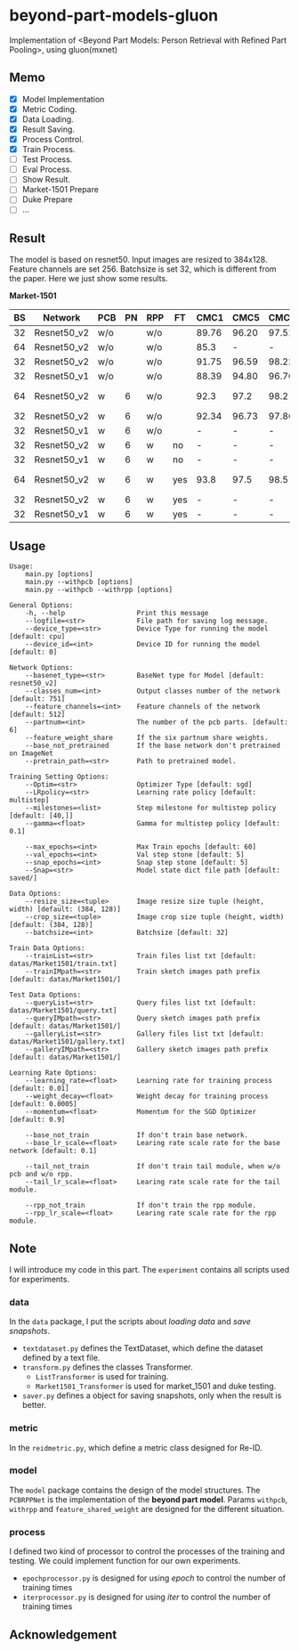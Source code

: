 # beyond-part-models-gluon
Implementation of &lt;Beyond Part Models: Person Retrieval with Refined Part Pooling&gt;, using gluon(mxnet)

## Memo
* [x] Model Implementation
* [x] Metric Coding.
* [x] Data Loading.
* [x] Result Saving.
* [x] Process Control.
* [x] Train Process.
* [ ] Test Process.
* [ ] Eval Process.
* [ ] Show Result.
* [ ] Market-1501 Prepare
* [ ] Duke Prepare
* [ ] ...

## Result
The model is based on resnet50. 
Input images are resized to 384x128.
Feature channels are set 256.
Batchsize is set 32, which is different from the paper.
Here we just show some results.

**Market-1501**

| BS | Network | PCB | PN | RPP | FT | CMC1 | CMC5 | CMC10 | mAP | Note |
| -- | ------- | --- | -- | --- | -- | ---- | ---- | ----- | --- | ---- |
| 32 | Resnet50_v2 | w/o | | w/o | | 89.76 | 96.20 | 97.51 | 75.22 | (512dim) |
| 64 | Resnet50_v2 | w/o | | w/o | | 85.3 | - | - | - | 68.5 | (in paper) |
| 32 | Resnet50_v2 | w/o | | w/o | | 91.75 | 96.59 | 98.22 | 77.68 | |
| 32 | Resnet50_v1 | w/o | | w/o | | 88.39 | 94.80 | 96.76 | 71.78 | |
| 64 | Resnet50_v2 | w | 6 | w/o | | 92.3 | 97.2 | 98.2 | 77.4 | (in paper) |
| 32 | Resnet50_v2 | w | 6 | w/o | | 92.34 | 96.73 | 97.86 | 76.93 | |
| 32 | Resnet50_v1 | w | 6 | w/o | | - | - | - | - | |
| 32 | Resnet50_v2 | w | 6 | w | no | - | - | - | - | |
| 32 | Resnet50_v1 | w | 6 | w | no | - | - | - | - | |
| 64 | Resnet50_v2 | w | 6 | w | yes | 93.8 | 97.5 | 98.5 | 81.6 | (in paper) |
| 32 | Resnet50_v2 | w | 6 | w | yes | - | - | - | - | |
| 32 | Resnet50_v1 | w | 6 | w | yes | - | - | - | - | |

## Usage
```
Usage: 
    main.py [options]
    main.py --withpcb [options]
    main.py --withpcb --withrpp [options]

General Options:
    -h, --help                  Print this message
    --logfile=<str>             File path for saving log message. 
    --device_type=<str>         Device Type for running the model [default: cpu]
    --device_id=<int>           Device ID for running the model [default: 0]
    
Network Options:
    --basenet_type=<str>        BaseNet type for Model [default: resnet50_v2]
    --classes_num=<int>         Output classes number of the network [default: 751]
    --feature_channels=<int>    Feature channels of the network [default: 512]
    --partnum=<int>             The number of the pcb parts. [default: 6]
    --feature_weight_share      If the six partnum share weights.
    --base_not_pretrained       If the base network don't pretrained on ImageNet
    --pretrain_path=<str>       Path to pretrained model. 

Training Setting Options:
    --Optim=<str>               Optimizer Type [default: sgd]
    --LRpolicy=<str>            Learning rate policy [default: multistep]
    --milestones=<list>         Step milestone for multistep policy [default: [40,]]
    --gamma=<float>             Gamma for multistep policy [default: 0.1]
    
    --max_epochs=<int>          Max Train epochs [default: 60]
    --val_epochs=<int>          Val step stone [default: 5]
    --snap_epochs=<int>         Snap step stone [default: 5]
    --Snap=<str>                Model state dict file path [default: saved/]

Data Options:
    --resize_size=<tuple>       Image resize size tuple (height, width) [default: (384, 128)]
    --crop_size=<tuple>         Image crop size tuple (height, width) [default: (384, 128)]
    --batchsize=<int>           Batchsize [default: 32]

Train Data Options:
    --trainList=<str>           Train files list txt [default: datas/Market1501/train.txt]
    --trainIMpath=<str>         Train sketch images path prefix [default: datas/Market1501/]
    
Test Data Options:
    --queryList=<str>           Query files list txt [default: datas/Market1501/query.txt]
    --queryIMpath=<str>         Query sketch images path prefix [default: datas/Market1501/]
    --galleryList=<str>         Gallery files list txt [default: datas/Market1501/gallery.txt]
    --galleryIMpath=<str>       Gallery sketch images path prefix [default: datas/Market1501/]
    
Learning Rate Options:
    --learning_rate=<float>     Learning rate for training process [default: 0.01]
    --weight_decay=<float>      Weight decay for training process [default: 0.0005]
    --momentum=<float>          Momentum for the SGD Optimizer [default: 0.9]

    --base_not_train            If don't train base network.
    --base_lr_scale=<float>     Learing rate scale rate for the base network [default: 0.1]
    
    --tail_not_train            If don't train tail module, when w/o pcb and w/o rpp.
    --tail_lr_scale=<float>     Learing rate scale rate for the tail module.
    
    --rpp_not_train             If don't train the rpp module.
    --rpp_lr_scale=<float>      Learing rate scale rate for the rpp module.
```

## Note
I will introduce my code in this part.
The `experiment` contains all scripts used for experiments.

### data
In the `data` package, I put the scripts about *loading data* and *save snapshots*.
+ `textdataset.py` defines the TextDataset, which define the dataset defined by a text file.
+ `transform.py` defines the classes Transformer. 
    - `ListTransformer` is used for training.
    - `Market1501_Transformer` is used for market_1501 and duke testing.
+ `saver.py` defines a object for saving snapshots, only when the result is better.

### metric
In the `reidmetric.py`, which define a metric class designed for Re-ID.

### model
The `model` package contains the design of the model structures.
The `PCBRPPNet` is the implementation of the **beyond part model**.
Params `withpcb`, `withrpp` and `feature_shared_weight` are designed for the different situation.

### process
I defined two kind of processor to control the processes of the training and testing.
We could implement function for our own experiments.
+ `epochprocessor.py` is designed for using *epoch* to control the number of training times 
+ `iterprocessor.py` is designed for using *iter* to control the number of training times 


## Acknowledgement
